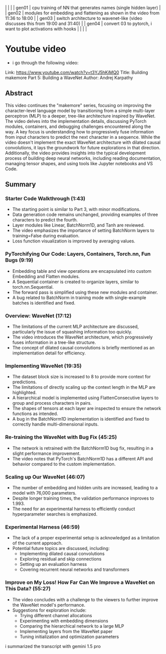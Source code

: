|       |                                                                                 |
| gen01 | cpu training of NN that generates names (single hidden layer)                   |
| gen02 | modules for embedding and flattening as shown in the video from 11:36 to 18:00  |
| gen03 | switch architecture to wavenet-like (video discusses this from 19:00 and 31:40) |
| gen04 | convert 03 to pytorch, i want to plot activations with hooks                    |
|       |                                                                                 |


# Youtube video

- i go through the following video:


Link: https://www.youtube.com/watch?v=t3YJ5hKiMQ0
Title: Building makemore Part 5: Building a WaveNet
Author: Andrej Karpathy


## Abstract

This video continues the "makemore" series, focusing on improving the character-level language model by transitioning from a simple multi-layer perceptron (MLP) to a deeper, tree-like architecture inspired by WaveNet. The video delves into the implementation details, discussing PyTorch modules, containers, and debugging challenges encountered along the way. A key focus is understanding how to progressively fuse information from input characters to predict the next character in a sequence. While the video doesn't implement the exact WaveNet architecture with dilated causal convolutions, it lays the groundwork for future explorations in that direction. Additionally, the video provides insights into the typical development process of building deep neural networks, including reading documentation, managing tensor shapes, and using tools like Jupyter notebooks and VS Code.

## Summary

### Starter Code Walkthrough (1:43)

  - The starting point is similar to Part 3, with minor modifications.
  - Data generation code remains unchanged, providing examples of three characters to predict the fourth.
  - Layer modules like Linear, BatchNorm1D, and Tanh are reviewed.
  - The video emphasizes the importance of setting BatchNorm layers to training=False during evaluation.
  - Loss function visualization is improved by averaging values.

### PyTorchifying Our Code: Layers, Containers, Torch.nn, Fun Bugs (9:19)
  - Embedding table and view operations are encapsulated into custom Embedding and Flatten modules.
  - A Sequential container is created to organize layers, similar to torch.nn.Sequential.
  - The forward pass is simplified using these new modules and container.
  - A bug related to BatchNorm in training mode with single-example batches is identified and fixed.

### Overview: WaveNet (17:12)
  - The limitations of the current MLP architecture are discussed, particularly the issue of squashing information too quickly.
  - The video introduces the WaveNet architecture, which progressively fuses information in a tree-like structure.
  - The concept of dilated causal convolutions is briefly mentioned as an implementation detail for efficiency.

### Implementing WaveNet (19:35)
  - The dataset block size is increased to 8 to provide more context for predictions.
  - The limitations of directly scaling up the context length in the MLP are highlighted.
  - A hierarchical model is implemented using FlattenConsecutive layers to group and process characters in pairs.
  - The shapes of tensors at each layer are inspected to ensure the network functions as intended.
  - A bug in the BatchNorm1D implementation is identified and fixed to correctly handle multi-dimensional inputs.

### Re-training the WaveNet with Bug Fix (45:25)
  - The network is retrained with the BatchNorm1D bug fix, resulting in a slight performance improvement.
  - The video notes that PyTorch's BatchNorm1D has a different API and behavior compared to the custom implementation.

### Scaling up Our WaveNet (46:07)
  - The number of embedding and hidden units are increased, leading to a model with 76,000 parameters.
  - Despite longer training times, the validation performance improves to 1.993.
  - The need for an experimental harness to efficiently conduct hyperparameter searches is emphasized.

### Experimental Harness (46:59)
  - The lack of a proper experimental setup is acknowledged as a limitation of the current approach.
  - Potential future topics are discussed, including:
      - Implementing dilated causal convolutions
      - Exploring residual and skip connections
      - Setting up an evaluation harness
      - Covering recurrent neural networks and transformers

### Improve on My Loss! How Far Can We Improve a WaveNet on This Data? (55:27)
  - The video concludes with a challenge to the viewers to further improve the WaveNet model's performance.
  - Suggestions for exploration include:
      - Trying different channel allocations
      - Experimenting with embedding dimensions
      - Comparing the hierarchical network to a large MLP
      - Implementing layers from the WaveNet paper
      - Tuning initialization and optimization parameters

i summarized the transcript with gemini 1.5 pro
